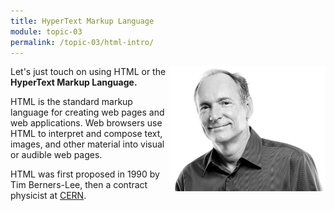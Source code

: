 ```yaml
---
title: HyperText Markup Language
module: topic-03
permalink: /topic-03/html-intro/
---
```


<div class="divider-heading"></div>

<div class="row">
  <img src="../img/berners-lee.png" alt="Tim Berners-Lee" title="Tim Berners-Lee" style="float: right; width: 250px; margin-top: 0;" />

  <p>Let's just touch on using HTML or the <b>HyperText Markup Language.</b></p>

  <p>HTML is the standard markup language for creating web pages and web applications. Web browsers use HTML to interpret and compose text, images, and other material into visual or audible web pages.</p>

  <p>HTML was first proposed in 1990 by Tim Berners-Lee, then a contract physicist at <a href="https://home.cern/topics/birth-web" targe="_blank">CERN</a>.</p>
</div>
